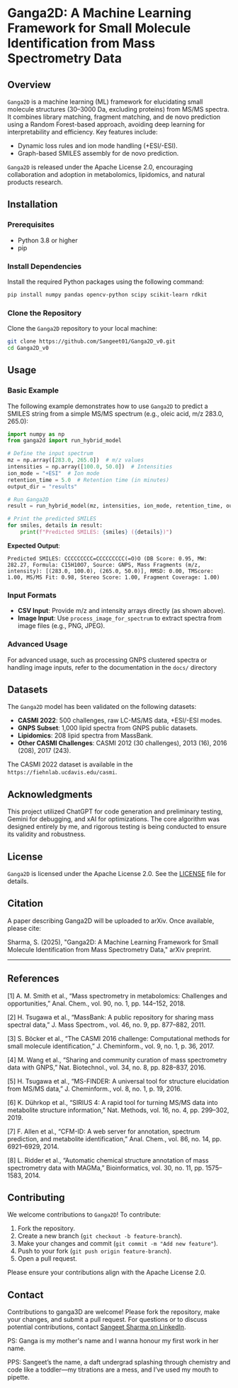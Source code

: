 
# Ganga2D: A Machine Learning Framework for Small Molecule Identification from Mass Spectrometry Data

## Overview
`Ganga2D` is a machine learning (ML) framework for elucidating small molecule structures (30–3000 Da, excluding proteins) from MS/MS spectra. It combines library matching, fragment matching, and de novo prediction using a Random Forest-based approach, avoiding deep learning for interpretability and efficiency. Key features include:

- Dynamic loss rules and ion mode handling (+ESI/-ESI).
- Graph-based SMILES assembly for de novo prediction.


`Ganga2D` is released under the Apache License 2.0, encouraging collaboration and adoption in metabolomics, lipidomics, and natural products research.

## Installation
### Prerequisites
- Python 3.8 or higher
- pip

### Install Dependencies
Install the required Python packages using the following command:

```bash
pip install numpy pandas opencv-python scipy scikit-learn rdkit
```

### Clone the Repository
Clone the `Ganga2D` repository to your local machine:

```bash
git clone https://github.com/Sangeet01/Ganga2D_v0.git
cd Ganga2D_v0
```



## Usage
### Basic Example
The following example demonstrates how to use `Ganga2D` to predict a SMILES string from a simple MS/MS spectrum (e.g., oleic acid, m/z 283.0, 265.0):

```python
import numpy as np
from ganga2d import run_hybrid_model

# Define the input spectrum
mz = np.array([283.0, 265.0])  # m/z values
intensities = np.array([100.0, 50.0])  # Intensities
ion_mode = "+ESI"  # Ion mode
retention_time = 5.0  # Retention time (in minutes)
output_dir = "results"

# Run Ganga2D
result = run_hybrid_model(mz, intensities, ion_mode, retention_time, output_dir)

# Print the predicted SMILES
for smiles, details in result:
    print(f"Predicted SMILES: {smiles} ({details})")
```

**Expected Output**:
```
Predicted SMILES: CCCCCCCCC=CCCCCCCCC(=O)O (DB Score: 0.95, MW: 282.27, Formula: C15H10O7, Source: GNPS, Mass Fragments (m/z, intensity): [(283.0, 100.0), (265.0, 50.0)], RMSD: 0.00, TMScore: 1.00, MS/MS Fit: 0.98, Stereo Score: 1.00, Fragment Coverage: 1.00)
```

### Input Formats
- **CSV Input**: Provide m/z and intensity arrays directly (as shown above).
- **Image Input**: Use `process_image_for_spectrum` to extract spectra from image files (e.g., PNG, JPEG).

### Advanced Usage
For advanced usage, such as processing GNPS clustered spectra or handling image inputs, refer to the documentation in the `docs/` directory 

## Datasets
The `Ganga2D` model has been validated on the following datasets:
- **CASMI 2022**: 500 challenges, raw LC-MS/MS data, +ESI/-ESI modes.
- **GNPS Subset**: 1,000 lipid spectra from GNPS public datasets.
- **Lipidomics**: 208 lipid spectra from MassBank.
- **Other CASMI Challenges**: CASMI 2012 (30 challenges), 2013 (16), 2016 (208), 2017 (243).

The CASMI 2022 dataset is available in the `https://fiehnlab.ucdavis.edu/casmi`.



## Acknowledgments
This project utilized ChatGPT for code generation and preliminary testing, Gemini for debugging, and xAI for optimizations. The core algorithm was designed entirely by me, and rigorous testing is being conducted to ensure its validity and robustness.

## License
`Ganga2D` is licensed under the Apache License 2.0. See the [LICENSE](LICENSE) file for details.

## Citation
A paper describing Ganga2D will be uploaded to arXiv. Once available, please cite:

Sharma, S. (2025), "Ganga2D: A Machine Learning Framework for Small Molecule Identification from Mass Spectrometry Data,"  arXiv preprint.

---
References
---
[1] A. M. Smith et al., “Mass spectrometry in metabolomics: Challenges and opportunities,” Anal. Chem., vol. 90, no. 1, pp. 144–152, 2018.

[2] H. Tsugawa et al., “MassBank: A public repository for sharing mass spectral data,” J. Mass Spectrom., vol. 46, no. 9, pp. 877–882, 2011.

[3] S. Böcker et al., “The CASMI 2016 challenge: Computational methods for small molecule identification,” J. Cheminform., vol. 9, no. 1, p. 36, 2017.

[4] M. Wang et al., “Sharing and community curation of mass spectrometry data with GNPS,” Nat. Biotechnol., vol. 34, no. 8, pp. 828–837, 2016.

[5] H. Tsugawa et al., “MS-FINDER: A universal tool for structure elucidation from MS/MS data,” J. Cheminform., vol. 8, no. 1, p. 19, 2016.

[6] K. Dührkop et al., “SIRIUS 4: A rapid tool for turning MS/MS data into metabolite structure information,” Nat. Methods, vol. 16, no. 4, pp. 299–302, 2019.

[7] F. Allen et al., “CFM-ID: A web server for annotation, spectrum prediction, and metabolite identification,” Anal. Chem., vol. 86, no. 14, pp. 6921–6929, 2014.

[8] L. Ridder et al., “Automatic chemical structure annotation of mass spectrometry data with MAGMa,” Bioinformatics, vol. 30, no. 11, pp. 1575–1583, 2014.

## Contributing
We welcome contributions to `Ganga2D`! To contribute:
1. Fork the repository.
2. Create a new branch (`git checkout -b feature-branch`).
3. Make your changes and commit (`git commit -m "Add new feature"`).
4. Push to your fork (`git push origin feature-branch`).
5. Open a pull request.

Please ensure your contributions align with the Apache License 2.0.

## Contact
Contributions to ganga3D are welcome! Please fork the repository, make your changes, and submit a pull request. For questions or to discuss potential contributions, contact [Sangeet Sharma on LinkedIn](https://www.linkedin.com/in/sangeet-sangiit01).



PS: Ganga is my mother's name and I wanna honour my first work in her name.

PPS: Sangeet’s the name, a daft undergrad splashing through chemistry and code like a toddler—my titrations are a mess, and I’ve used my mouth to pipette.


